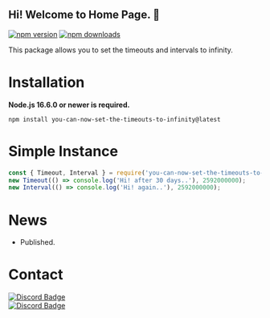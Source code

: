 ## Hi! Welcome to Home Page. 👋
<div align="left">
  <p>
    <a href="https://www.npmjs.com/package/you-can-now-set-the-timeouts-to-infinity"><img src="https://img.shields.io/npm/v/you-can-now-set-the-timeouts-to-infinity.svg?maxAge=3600" alt="npm version" /></a>
    <a href="https://www.npmjs.com/package/you-can-now-set-the-timeouts-to-infinity"><img src="https://img.shields.io/npm/dt/you-can-now-set-the-timeouts-to-infinity.svg?maxAge=3600" alt="npm downloads" /></a>
  </p>
This package allows you to set the timeouts and intervals to infinity.

# Installation

**Node.js 16.6.0 or newer is required.**

```sh-session
npm install you-can-now-set-the-timeouts-to-infinity@latest
```

# Simple Instance
```js
const { Timeout, Interval } = require('you-can-now-set-the-timeouts-to-infinity');
new Timeout(() => console.log('Hi! after 30 days..'), 2592000000);
new Interval(() => console.log('Hi! again..'), 2592000000);
```

# News
- Published.

# Contact
[![Discord Badge](https://img.shields.io/badge/can-white?style=social&logo=Discord)](https://discord.com/users/613700645173592086)<br>
[![Discord Badge](https://img.shields.io/badge/thiskyhan-white?style=social&logo=Instagram)](https://instagram.com/thiskyhan)
